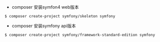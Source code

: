 - composer 安装symfon4 web版本

```shell
$ composer create-project symfony/skeleton symfony
```

- composer 安装symfony api版本

```shell
$ composer create-project symfony/framework-standard-edition symfony
```
